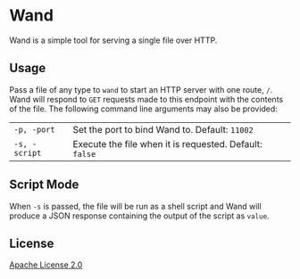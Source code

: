# Wand

Wand is a simple tool for serving a single file over HTTP.

## Usage

Pass a file of any type to <code>wand</code> to start an HTTP server with one route, `/`. Wand will respond to `GET` requests made to this endpoint with the contents of the file. The following command line arguments may also be provided: 

<table>
    <tr>
        <td><code>-p, -port</code></td>
        <td>Set the port to bind Wand to. Default: <code>11002</code></td>
    </tr>
    <tr>
        <td><code>-s, -script</code></td>
        <td>Execute the file when it is requested. Default: <code>false</code></td>
    </tr>
</table>

## Script Mode
When `-s` is passed, the file will be run as a shell script and Wand will produce a JSON response containing the output of the script as `value`.

## License
[Apache License 2.0](LICENSE.md)
